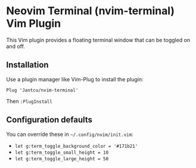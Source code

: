 # Neovim Terminal (nvim-terminal) Vim Plugin

This Vim plugin provides a floating terminal window that can be toggled on and off.

## Installation

Use a plugin manager like Vim-Plug to install the plugin:

```vim
Plug 'Jantcu/nvim-terminal'
```

Then `:PlugInstall`

## Configuration defaults

You can override these in `~/.config/nvim/init.vim`:
- `let g:term_toggle_background_color = '#171b21'`
- `let g:term_toggle_small_height = 10`
- `let g:term_toggle_large_height = 50`
